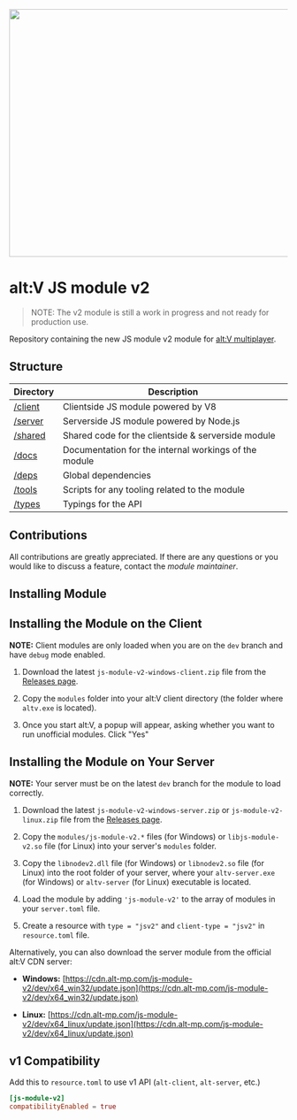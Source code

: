 <img src="https://cdn.discordapp.com/attachments/758680546506178610/1083699499882532965/image.png" height="448" width="896"/>

# alt:V JS module v2

> NOTE: The v2 module is still a work in progress and not ready for production use.

Repository containing the new JS module v2 module for [alt:V multiplayer](https://altv.mp/).

## Structure

| Directory          | Description                                           |
| ------------------ | ----------------------------------------------------- |
| [/client](/client) | Clientside JS module powered by V8                    |
| [/server](/server) | Serverside JS module powered by Node.js               |
| [/shared](/shared) | Shared code for the clientside & serverside module    |
| [/docs](/docs)     | Documentation for the internal workings of the module |
| [/deps](/deps)     | Global dependencies                                   |
| [/tools](/tools)   | Scripts for any tooling related to the module         |
| [/types](/types)   | Typings for the API                                   |

## Contributions

All contributions are greatly appreciated.
If there are any questions or you would like to discuss a feature, contact the _module maintainer_.

## Installing Module

## Installing the Module on the Client

**NOTE:** Client modules are only loaded when you are on the `dev` branch and have `debug` mode enabled.

1. Download the latest `js-module-v2-windows-client.zip` file from the [Releases page](https://github.com/altmp/altv-js-module-v2/releases/latest).

2. Copy the `modules` folder into your alt:V client directory (the folder where `altv.exe` is located).

3. Once you start alt:V, a popup will appear, asking whether you want to run unofficial modules. Click "Yes"

## Installing the Module on Your Server

**NOTE:** Your server must be on the latest `dev` branch for the module to load correctly.

1. Download the latest `js-module-v2-windows-server.zip` or `js-module-v2-linux.zip` file from the [Releases page](https://github.com/altmp/altv-js-module-v2/releases/latest).

2. Copy the `modules/js-module-v2.*` files (for Windows) or `libjs-module-v2.so` file (for Linux) into your server's `modules` folder.

3. Copy the `libnodev2.dll` file (for Windows) or `libnodev2.so` file (for Linux) into the root folder of your server, where your `altv-server.exe` (for Windows) or `altv-server` (for Linux) executable is located.

4. Load the module by adding `'js-module-v2'` to the array of modules in your `server.toml` file.

5. Create a resource with ``type = "jsv2"`` and ``client-type = "jsv2"`` in ``resource.toml`` file.

Alternatively, you can also download the server module from the official alt:V CDN server:

-   **Windows:** [https://cdn.alt-mp.com/js-module-v2/dev/x64_win32/update.json](https://cdn.alt-mp.com/js-module-v2/dev/x64_win32/update.json)

-   **Linux:** [https://cdn.alt-mp.com/js-module-v2/dev/x64_linux/update.json](https://cdn.alt-mp.com/js-module-v2/dev/x64_linux/update.json)

## v1 Compatibility

Add this to `resource.toml` to use v1 API (`alt-client`, `alt-server`, etc.)
```toml
[js-module-v2]
compatibilityEnabled = true
```
